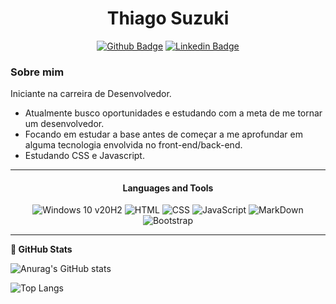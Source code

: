 <div align="center"><h1>Thiago Suzuki</h1>

[![Github Badge](https://img.shields.io/badge/-Github-000?style=flat-square&logo=Github&logoColor=white&link=https://github.com/ThiagoSuzuki)](https://github.com/ThiagoSuzuki)
[![Linkedin Badge](https://img.shields.io/badge/-LinkedIn-blue?style=flat-square&logo=Linkedin&logoColor=white&link=https://www.linkedin.com/in/thiago-marcus-suzuki-72887096/)](https://www.linkedin.com/in/thiago-suzuki//)</div>
<div>
<h3>Sobre mim</h3>

Iniciante na carreira de Desenvolvedor.

- Atualmente busco oportunidades e estudando com a meta de me tornar um desenvolvedor.
- Focando em estudar a base antes de começar a me aprofundar em alguma tecnologia envolvida no front-end/back-end.
- Estudando CSS e Javascript.

</div>

<hr>
<div align="center">
<h4 align="center">Languages and Tools</h4>
  
![Windows 10 v20H2](https://img.shields.io/badge/Windows-0078D6?style=for-the-badge&logo=windows&logoColor=white)
![HTML](https://img.shields.io/badge/HTML-239120?style=for-the-badge&logo=html5&logoColor=white)
![CSS](https://img.shields.io/badge/CSS-239120?&style=for-the-badge&logo=css3&logoColor=white)
![JavaScript](https://img.shields.io/badge/JavaScript-F7DF1E?style=for-the-badge&logo=javascript&logoColor=black)
![MarkDown](https://img.shields.io/badge/Markdown-000000?style=for-the-badge&logo=markdown&logoColor=white)
![Bootstrap](https://img.shields.io/badge/Bootstrap-563D7C?style=for-the-badge&logo=bootstrap&logoColor=white)
</div>

<hr>

<b>:milky_way: GitHub Stats</b><br>

![Anurag's GitHub stats](https://github-readme-stats.vercel.app/api?username=ThiagoSuzuki&show_icons=true&theme=dark)

![Top Langs](https://github-readme-stats.vercel.app/api/top-langs/?username=ThiagoSuzuki&layout=compact&theme=dark)
